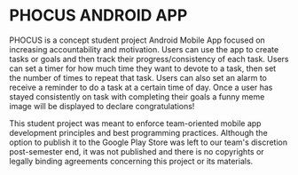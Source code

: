 # PHOCUS ANDROID APP

PHOCUS is a concept student project Android Mobile App focused on increasing accountability and motivation. Users can use the app to create tasks or goals and then track their progress/consistency of each task. Users can set a timer for how much time they want to devote to a task, then set the number of times to repeat that task. Users can also set an alarm to receive a reminder to do a task at a certain time of day. Once a user has stayed consistently on task with completing their goals a funny meme image will be displayed to declare congratulations!

This student project was meant to enforce team-oriented mobile app development principles and best programming practices. Although the option to publish it to the Google Play Store was left to our team's discretion post-semester end, it was not published and there is no copyrights or legally binding agreements concerning this project or its materials.
